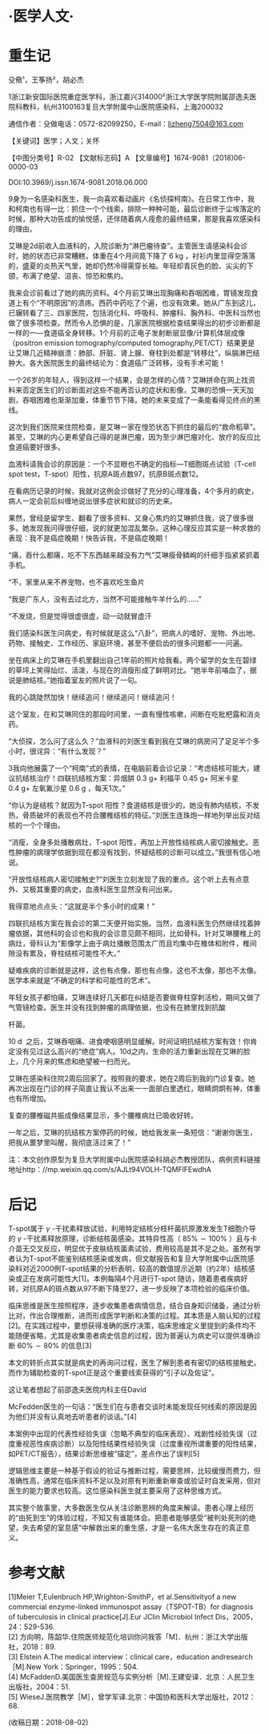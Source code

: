 # ·医学人文·

# 重生记

殳儆¹，王筝扬²，胡必杰

1浙江新安国际医院重症医学科，浙江嘉兴314000²浙江大学医学院附属邵逸夫医院科教科，杭州3100163复旦大学附属中山医院感染科，上海200032

通信作者：殳做电话：0572-82099250，E-mail：lizheng7504@163.com

【关键词】医学；人文；关怀

【中图分类号】R-02 【文献标志码】A 【文章编号】1674-9081（2018)06-0000-03

DOI:10.3969/j.issn.1674-9081.2018.06.000

9身为一名感染科医生，我一向喜欢看动画片《名侦探柯南》。在日常工作中，我和柯南也有得一比：抓住一个个线索，排除一种种可能，最后诊断终于尘埃落定的时候，那种大功告成的愉悦感，还伴随着病人痊愈的最终结果，那是我喜欢感染科的理由。

艾琳是2d前收入血液科的，入院诊断为“淋巴瘤待查”。主管医生请感染科会诊时，她的状态已非常糟糕，体重在4个月间竟下降了 $6 ~ \mathrm { k g }$ ，衬衫内里显得空落落的，盛夏的炎热天气里，她却仍然冷得需穿长袖。年轻却青灰色的脸、尖尖的下颌，布满了绝望、沮丧、惊恐和焦灼。

我来会诊前看过了她的病历资料。4个月前艾琳出现胸痛和吞咽困难，胃镜发现食道上有个“不明原因”的溃疡。西药中药吃了个遍，也没有效果。她从广东到这儿，已辗转看了三、四家医院，包括消化科、呼吸科、肿瘤科、胸外科、中医科当然也做了很多项检查。然而令人恐惧的是，几家医院根据检查结果得出的初步诊断都是一样的一—食道癌全身转移。1个月前的正电子发射断层显像/计算机体层成像（positron emission tomography/computed tomography,PET/CT）结果更是让艾琳几近精神崩溃：肺部、肝脏、肾上腺、脊柱到处都是“转移灶”，纵膈淋巴结肿大。各大医院医生的最终结论为：食道癌广泛转移，没有手术可能！

一个26岁的年轻人，得到这样一个结果，会是怎样的心情？艾琳拼命在网上找资料来否定医生们的诊断面对这些不能再否认的症状和影像，艾琳的恐惧一天天加剧，吞咽困难也渐渐加重，体重节节下降。她的未来变成了一条能看得见终点的黑线。

这次到我们医院来住院检查，是艾琳一家在惶恐状态下抓住的最后的“救命稻草”。甚至，艾琳的内心更希望自己得的是淋巴瘤，因为至少淋巴瘤对化、放疗的反应比食道癌要好很多。

血液科请我会诊的原因是：一个不显眼也不确定的指标—T细胞斑点试验（T-cell spot test，T-spot）阳性，抗原A斑点数97，抗原B斑点数12。

在看病历记录的时候，我就对这例会诊做好了充分的心理准备，4个多月的病史，病人一定会前后纠缠地说出很多症状和就诊的历史来。

果然，曾经是留学生、翻看了很多资料、又身心焦灼的艾琳抓住我，说了很多很多。她发现我问得很仔细，说的就更加混乱繁杂。这种心理反应其实是一种求救的表现：我不是癌症晚期！快告诉我，不是癌症晚期！

“痛，吞什么都痛，吃不下东西越来越没有力气”艾琳瘦骨鳞峋的纤细手指紧紧抓着手机。

“不，家里从来不养宠物，也不喜欢吃生鱼片

“我是广东人，没有去过北方，当然不可能接触牛羊什么的……”

“不发烧，但是觉得很虚很虚，动一动就冒虚汗

我们感染科医生问病史，有时候就是这么“八卦”，把病人的嗜好、宠物、外出地、药物、接触史、工作经历、家庭环境，甚至不便启齿的很多问题都一一问遍。

坐在病床上的艾琳在手机里翻出自己1年前的照片给我看。两个留学的女生在碧绿的草坪上笑得灿烂、活泼，与现在的消瘦形成了鲜明对比。“她半年前咯血了，据说是肺结核。”她指着室友的照片说了一句。

我的心跳陡然加快！继续追问！继续追问！继续追问！

这个室友，在和艾琳同住的那段时间里，一直有慢性咳嗽，间断在吃枇杷露和消炎药。

“大侦探，怎么问了这么久？”血液科的刘医生看到我在艾琳的病房问了足足半个多小时，很诧异：“有什么发现？”

3我向他展露了一个“柯南”式的表情，在电脑前着会诊记录：“考虑结核可能大，建议抗结核治疗！四联抗结核方案：异烟肼 $0 . 3 \ \mathrm { g } +$ 利福平 $0 . 4 5 \ \mathrm { g } +$ 阿米卡星 $0 . 4 ~ \mathrm { g } +$ 左氧氟沙星 $0 . 6 \ \mathrm { g }$ ，每天1次。”

“你认为是结核？就因为T-spot 阳性？食道结核是很少的，她没有肺内结核，不发热，骨质破坏的表现也不符合腰椎结核的特征。”刘医生连珠炮一样地列举出反对结核的一个个理由。

“消瘦，全身多处播散病灶，T-spot 阳性，再加上开放性结核病人密切接触史。恶性肿瘤的病理学依据到现在都没有找到，怀疑结核的诊断可以成立。”我很有信心地说。

“开放性结核病人密切接触史?”刘医生立刻发现了我的重点。这个听上去有点意外、又极其重要的病史，血液科医生显然没有问出来。

我得意地点点头：“这就是半个多小时的成果！”

四联抗结核方案在我会诊的第二天便开始实施。当然，血液科医生仍然继续找着肿瘤依据，其他科的会诊也和我的会诊意见颇不相同，比如骨科。针对艾琳腰椎上的病灶，骨科认为“影像学上由于病灶播散范围太广而且均集中在椎体和附件，椎间隙没有累及，脊柱结核可能性不大。”

疑难疾病的诊断就是这样，这也有点像，那也有点像，这也不太像，那也不太像。医学本来就是“不确定的科学和可能性的艺术”。

年轻女孩子都怕痛，艾琳连续好几天都在纠结是否要做脊柱穿刺活检，期间又做了气管镜检查。医生并没有找到肿瘤的病理依据，也没有在肺里找到抗酸

杆菌。

$1 0 \mathrm { ~ d ~ }$ 之后，艾琳吞咽痛、进食哽咽感明显缓解。时间证明抗结核方案有效！你肯定没有见过这么高兴的“绝症”病人。10d之内，生命的活力重新出现在艾琳的脸上，几个月来的焦虑和绝望被一扫而光。

艾琳在感染科住院2周后回家了。按照我的要求，她在2周后到我的门诊复查。她再次出现在门诊的样子简直让我认不出来一一面部白里透红，眼睛炯炯有神，体重也有所增加。

复查的腰椎磁共振成像结果显示，多个腰椎病灶已吸收好转。

一年之后，艾琳的抗结核方案停药的时候，她给我发来一条短信：“谢谢你医生，把我从噩梦里叫醒，我彻底活过来了！”

注：本文创作原型为复旦大学附属中山医院感染科胡必杰教授团队，病例资料链接地址http：//mp.weixin.qq.com/s/AJLt94VOLH-TQMFlFEwdhA

# 后记

T-spot属于 $\gamma$ -干扰素释放试验，利用特定结核分枝杆菌抗原激发发生T细胞介导的 $\gamma$ -干扰素释放原理，诊断结核菌感染。其特异性高（ $8 5 \% \sim 1 0 0 \%$ ）且与卡介苗无交叉反应，明显优于皮肤结核菌素试验，费用较高是其不足之处。虽然有学者认为T-spot不能鉴别结核感染或发病，但文献报告和复旦大学附属中山医院感染科对近2000例T-spot结果的分析表明，较高的数值提示近期（约2年）结核感染或正在发病可能性大[1]。本例每隔4个月进行T-spot 随访，随着患者疾病好转，对抗原A的斑点数从97不断下降至27，进一步反映了本项检验的临床价值。

临床思维是医生按照程序，逐步收集患者病情信息，结合自身知识储备，通过分析比对，作出合理推断，进而形成医学判断和决策的过程。其本质是人脑认知的过程[2]。在实践过程中，要想获得准确的医疗决策，临床思维定义里提到的条件均不能随便省略，尤其是收集患者病史信息的过程，因为普遍认为病史可以提供准确诊断 $6 0 \% \sim 8 0 \%$ 的信息[3]

本文的转折点其实就是病史的再询问过程，医生了解到患者有密切的结核接触史。而作为辅助检查的T-spot正是这个重要线索获得的“引子以及佐证”。

这让笔者想起了前邵逸夫医院内科主任David

McFedden医生的一句话：“医生们在与患者交谈时未能发现任何线索的原因是因为他们并没有认真地去听患者的谈话。”[4]

本案例中出现的代表性经验失误（忽略不典型的临床表现）、戏剧性经验失误（过度重视恶性疾病诊断）以及阳性结果性经验失误（过度重视所谓重要的阳性结果，如PET/CT报告），结果诊断思维被“锚定”，差点作出了误判[5]

逻辑思维主要是一种基于假设的验证与推断过程，需要思辨，比较缓慢而费力，但准确性高，通常在临床资料不足以及对原有判断重新审查或验证时自发采用，但对医生的能力要求也较高。这位感染科医生就主要采用了这种思维方式。

其实整个故事里，大多数医生仅从关注诊断思辨的角度来解读。患者心理上经历的“由死到生”的体验过程，不知又有谁能体会。把患者能够感受“被判处死刑的绝望，失去希望的室息感”中解救出来的重生感，才是一名伟大医生存在的真正意义。

# 参考文献

[1]Meier T,Eulenbruch HP,Wrighton-SmithP，et al.Sensitivityof a new commercial enzyme-linked immunospot assay（TSPOT-TB）for diagnosis of tuberculosis in clinical practice[J].Eur JClin Microbiol Infect Dis，2005，24：529-536.  
[2] 方向明，陈韶华.住院医师规范化培训你问我答「M]．杭州：浙江大学出版社，2018：89.  
[3] Elstein A.The medical interview：clinical care，education andresearch［M].New York：Springer，1995：504.  
[4] McFaddenD.美国医生查房规范与实例分析［M].王建安译．北京：人民卫生出版社，2004：51.  
[5] WieseJ.医院教学［M］，曾学军译.北京：中国协和医科大学出版社，2012：68.

(收稿日期：2018-08-02)